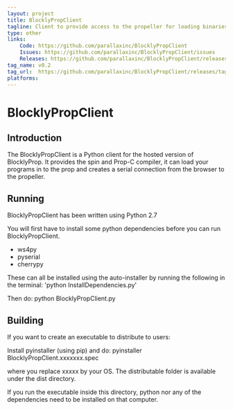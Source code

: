 ```yaml
---
layout: project
title: BlocklyPropClient
tagline: Client to provide access to the propeller for loading binaries and serial terminal
type: other
links:
    Code: https://github.com/parallaxinc/BlocklyPropClient
    Issues: https://github.com/parallaxinc/BlocklyPropClient/issues
    Releases: https://github.com/parallaxinc/BlocklyPropClient/releases
tag_name: v0.2
tag_url:  https://github.com/parallaxinc/BlocklyPropClient/releases/tag/v0.2
platforms:
---
```

BlocklyPropClient
=======================

Introduction
-----------------

The BlocklyPropClient is a Python client for the hosted version of BlocklyProp.
It provides the spin and Prop-C compiler, it can load your programs in to the prop and creates a serial connection from the browser to the propeller.

Running
-----------------

BlocklyPropClient has been written using Python 2.7

You will first have to install some python dependencies before you can run BlocklyPropClient.

* ws4py
* pyserial
* cherrypy

These can all be installed using the auto-installer by running the following in the terminal: 'python InstallDependencies.py'

Then do: python BlocklyPropClient.py

Building
-----------------

If you want to create an executable to distribute to users:

Install pyinstaller (using pip) and do:
pyinstaller BlocklyPropClient.xxxxxxx.spec

where you replace xxxxx by your OS. The distributable folder is available under the dist directory.

If you run the executable inside this directory, python nor any of the dependencies need to be installed on that computer.

